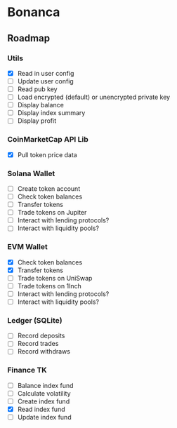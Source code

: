 # Bonanca

## Roadmap

### Utils

- [x] Read in user config
- [ ] Update user config
- [ ] Read pub key
- [ ] Load encrypted (default) or unencrypted private key
- [ ] Display balance
- [ ] Display index summary
- [ ] Display profit

### CoinMarketCap API Lib

- [x] Pull token price data

### Solana Wallet

- [ ] Create token account
- [ ] Check token balances
- [ ] Transfer tokens
- [ ] Trade tokens on Jupiter
- [ ] Interact with lending protocols?
- [ ] Interact with liquidity pools?

### EVM Wallet

- [x] Check token balances
- [x] Transfer tokens
- [ ] Trade tokens on UniSwap
- [ ] Trade tokens on 1Inch
- [ ] Interact with lending protocols?
- [ ] Interact with liquidity pools?

### Ledger (SQLite)

- [ ] Record deposits
- [ ] Record trades
- [ ] Record withdraws

### Finance TK

- [ ] Balance index fund
- [ ] Calculate volatility
- [ ] Create index fund
- [x] Read index fund
- [ ] Update index fund
